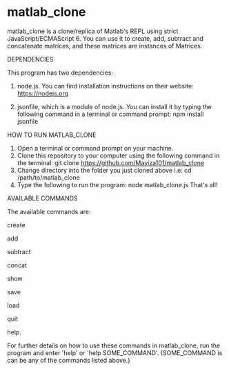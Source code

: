 # matlab_clone
matlab_clone is a clone/replica of Matlab's REPL using strict JavaScript/ECMAScript 6. You can use it to create, add, 
subtract and concatenate matrices, and these matrices are instances of Matrices.

DEPENDENCIES

This program has two dependencies:
1. node.js. You can find installation instructions on their website: https://nodejs.org

2. jsonfile, which is a module of node.js. You can install it by typing the following command in a terminal or command prompt:
    npm install jsonfile

HOW TO RUN MATLAB_CLONE

1. Open a terminal or command prompt on your machine.
2. Clone this repository to your computer using the following command in the terminal:
    git clone https://github.com/Maviza101/matlab_clone
3. Change directory into the folder you just cloned above i.e:
    cd /path/to/matlab_clone
4. Type the following to run the program:
    node matlab_clone.js
That's all!

AVAILABLE COMMANDS

The available commands are:

create 

add

subtract

concat

show

save

load

quit

help.

For further details on how to use these commands in matlab_clone, run the program and enter 'help' or 'help SOME_COMMAND'. (SOME_COMMAND is can be any of the commands listed above.)
